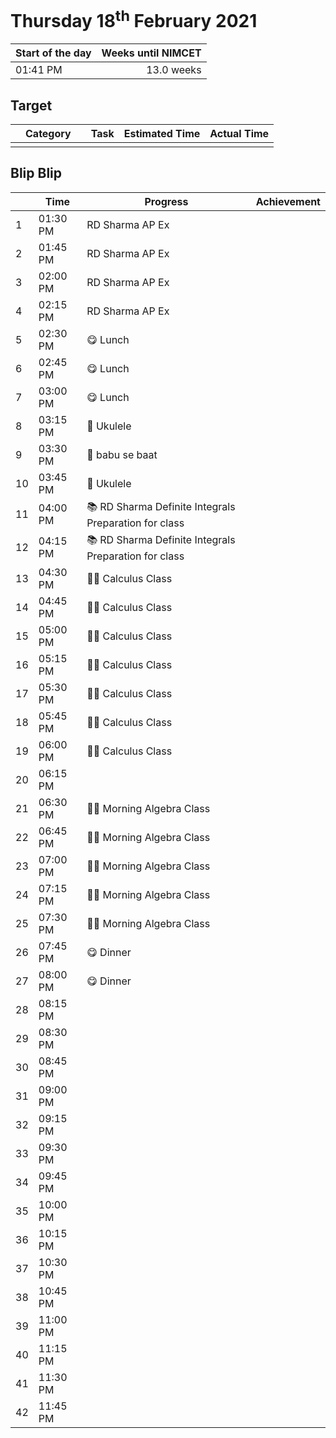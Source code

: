 # Thursday 18<sup>th</sup> February 2021

| Start of the day | Weeks until NIMCET |
| ---------------- | -----------------: |
| 01:41 PM | 13.0 weeks |

## Target
|  |Category|      |Task| Estimated Time | Actual Time |
| - | -: | - | - | - | - |
|      |          |      |      |                |             |



## Blip Blip

| |Time|Progress| Achievement   |
| - | - | - | - |
| 1 | 01:30 PM | RD Sharma AP Ex | |
| 2 | 01:45 PM | RD Sharma AP Ex | |
| 3 | 02:00 PM | RD Sharma AP Ex | |
| 4 | 02:15 PM | RD Sharma AP Ex | |
| 5 | 02:30 PM | 😋 Lunch | |
| 6 | 02:45 PM | 😋 Lunch | |
| 7 | 03:00 PM | 😋 Lunch | |
| 8 | 03:15 PM | 🎸 Ukulele | |
| 9 | 03:30 PM | 💛 babu se baat | |
| 10 | 03:45 PM | 🎸 Ukulele | |
| 11 | 04:00 PM | 📚 RD Sharma Definite Integrals Preparation for class | |
| 12 | 04:15 PM | 📚 RD Sharma Definite Integrals Preparation for class | |
| 13 | 04:30 PM | 👨‍🏫 Calculus Class | |
| 14 | 04:45 PM | 👨‍🏫 Calculus Class | |
| 15 | 05:00 PM | 👨‍🏫 Calculus Class | |
| 16 | 05:15 PM | 👨‍🏫 Calculus Class | |
| 17 | 05:30 PM | 👨‍🏫 Calculus Class | |
| 18 | 05:45 PM | 👨‍🏫 Calculus Class | |
| 19 | 06:00 PM | 👨‍🏫 Calculus Class | |
| 20 | 06:15 PM |  | |
| 21 | 06:30 PM | 👨‍🏫 Morning Algebra Class | |
| 22 | 06:45 PM | 👨‍🏫 Morning Algebra Class | |
| 23 | 07:00 PM | 👨‍🏫 Morning Algebra Class | |
| 24 | 07:15 PM | 👨‍🏫 Morning Algebra Class | |
| 25 | 07:30 PM | 👨‍🏫 Morning Algebra Class | |
| 26 | 07:45 PM | 😋 Dinner | |
| 27 | 08:00 PM | 😋 Dinner | |
| 28 | 08:15 PM | | |
| 29 | 08:30 PM | | |
| 30 | 08:45 PM | | |
| 31 | 09:00 PM | | |
| 32 | 09:15 PM | | |
| 33 | 09:30 PM | | |
| 34 | 09:45 PM | | |
| 35 | 10:00 PM | | |
| 36 | 10:15 PM | | |
| 37 | 10:30 PM | | |
| 38 | 10:45 PM | | |
| 39 | 11:00 PM | | |
| 40 | 11:15 PM | | |
| 41 | 11:30 PM | | |
| 42 | 11:45 PM | | |


